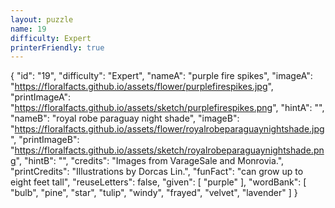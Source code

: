 ```yaml
---
layout: puzzle
name: 19
difficulty: Expert
printerFriendly: true
---
```

{
    "id": "19",
    "difficulty": "Expert",
    "nameA": "purple fire spikes",
    "imageA": "https://floralfacts.github.io/assets/flower/purplefirespikes.jpg",
    "printImageA": "https://floralfacts.github.io/assets/sketch/purplefirespikes.png",
    "hintA": "",
    "nameB": "royal robe paraguay night shade",
    "imageB": "https://floralfacts.github.io/assets/flower/royalrobeparaguaynightshade.jpg",
    "printImageB": "https://floralfacts.github.io/assets/sketch/royalrobeparaguaynightshade.png",
    "hintB": "",
    "credits": "Images from VarageSale and Monrovia.",
    "printCredits": "Illustrations by Dorcas Lin.",
    "funFact": "can grow up to eight feet tall",
    "reuseLetters": false,
    "given": [
        "purple"
    ],
    "wordBank": [
        "bulb",
        "pine",
        "star",
        "tulip",
        "windy",
        "frayed",
        "velvet",
        "lavender"
    ]
}